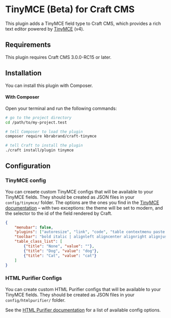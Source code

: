 # TinyMCE (Beta) for Craft CMS

This plugin adds a TinyMCE field type to Craft CMS, which provides a rich text editor powered by [TinyMCE] (v4).

## Requirements

This plugin requires Craft CMS 3.0.0-RC15 or later.

## Installation

You can install this plugin with Composer.

#### With Composer

Open your terminal and run the following commands:

```bash
# go to the project directory
cd /path/to/my-project.test

# tell Composer to load the plugin
composer require kbrabrand/craft-tinymce

# tell Craft to install the plugin
./craft install/plugin tinymce
```

## Configuration

### TinyMCE config
You can creaete custom TinyMCE configs that will be available to your TinyMCE fields. They should be created as JSON files in your `config/tinymce/` folder. The options are the ones you find in the [TinyMCE documentation] – with two exceptions: the theme will be set to modern, and the selector to the id of the field rendered by Craft.

```json
{
    "menubar": false,
    "plugins": ["autoresize", "link", "code", "table contextmenu paste help"],
    "toolbar": "bold italic | alignleft aligncenter alignright alignjustify | removeformat | table",
    "table_class_list": [
        {"title": "None", "value": ""},
        {"title": "Dog", "value": "dog"},
        {"title": "Cat", "value": "cat"}
    ]
}
```

### HTML Purifier Configs

You can create custom HTML Purifier configs that will be available to your TinyMCE fields. They should be created as JSON files in your `config/htmlpurifier/` folder.

See the [HTML Purifier documentation] for a list of available config options. 

[TinyMCE documentation]: https://www.tiny.cloud/docs/general-configuration-guide/
[TinyMCE]: https://www.tiny.cloud/
[HTML Purifier documentation]: http://htmlpurifier.org/live/configdoc/plain.html
